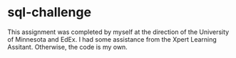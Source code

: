 # sql-challenge

This assignment was completed by myself at the direction of the University of Minnesota and EdEx. I had some assistance from the Xpert Learning Assitant. Otherwise, the code is my own. 